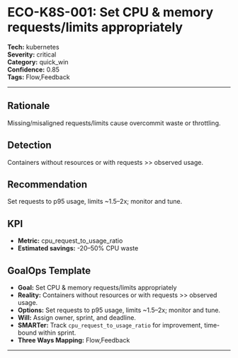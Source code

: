 # ECO-K8S-001: Set CPU & memory requests/limits appropriately

**Tech:** kubernetes  
**Severity:** critical  
**Category:** quick_win  
**Confidence:** 0.85  
**Tags:** Flow,Feedback

---

## Rationale
Missing/misaligned requests/limits cause overcommit waste or throttling.

## Detection
Containers without resources or with requests >> observed usage.

## Recommendation
Set requests to p95 usage, limits ~1.5–2x; monitor and tune.

## KPI
- **Metric:** cpu_request_to_usage_ratio  
- **Estimated savings:** -20–50% CPU waste

## GoalOps Template
- **Goal:** Set CPU & memory requests/limits appropriately  
- **Reality:** Containers without resources or with requests >> observed usage.  
- **Options:** Set requests to p95 usage, limits ~1.5–2x; monitor and tune.  
- **Will:** Assign owner, sprint, and deadline.  
- **SMARTer:** Track `cpu_request_to_usage_ratio` for improvement, time-bound within sprint.  
- **Three Ways Mapping:** Flow,Feedback

---

